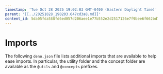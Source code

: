 ```yaml
---
timestamp: 'Tue Oct 28 2025 19:02:03 GMT-0400 (Eastern Daylight Time)'
parent: '[[../20251028_190203.647cd3a8.md]]'
content_id: 5da05fda588fd6ed057d206aee1e77b552e2d2517126e7f9bee6f662bd7c0afe
---
```


# Imports

The following `deno.json` file lists additional imports that are available to help ease imports. In particular, the utility folder and the concept folder are available as the `@utils` and `@concepts` prefixes.
